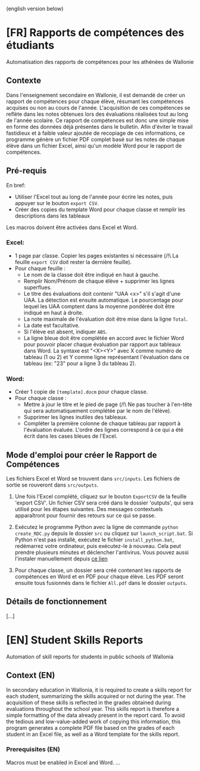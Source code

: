 (english version below)
# [FR] Rapports de compétences des étudiants
Automatisation des rapports de compétences pour les athénées de Wallonie

## Contexte
Dans l'enseignement secondaire en Wallonie, il est demandé de créer un rapport de compétences pour chaque élève, résumant les compétences acquises ou non au cours de l'année. L'acquisition de ces compétences se reflète dans les notes obtenues lors des évaluations réalisées tout au long de l'année scolaire. Ce rapport de compétences est donc une simple mise en forme des données déjà présentes dans le bulletin.
Afin d'éviter le travail fastidieux et à faible valeur ajoutée de recopiage de ces informations, ce programme génère un fichier PDF complet basé sur les notes de chaque élève dans un fichier Excel, ainsi qu'un modèle Word pour le rapport de compétences.

## Pré-requis
En bref:
- Utiliser l'Excel tout au long de l'année pour écrire les notes, puis appuyer sur le bouton `export CSV`.
- Créer des copies du template Word pour chaque classe et remplir les descriptions dans les tableaux

Les macros doivent être activées dans Excel et Word. 
### Excel:
- 1 page par classe. Copier les pages existantes si nécessaire (/!\ La feuille `export CSV` doit rester la dernière feuille).
- Pour chaque feuille :
    - Le nom de la classe doit être indiqué en haut à gauche.
    - Remplir Nom/Prénom de chaque élève + supprimer les lignes superflues.
    - Le titre des évaluations doit contenir "UAA \<x>" s'il s'agit d'une UAA. La détection est ensuite automatique. Le pourcentage pour lequel les UAA comptent dans la moyenne pondérée doit être indiqué en haut à droite.
    - La note maximale de l'évaluation doit être mise dans la ligne `Total`.
    - La date est facultative.
    - Si l'élève est absent, indiquer `ABS`.
    - La ligne bleue doit être complétée en accord avec le fichier Word pour pouvoir placer chaque évaluation par rapport aux tableaux dans Word. La syntaxe est "\<X>\<Y>" avec X comme numéro de tableau (1 ou 2) et Y comme ligne représentant l'évaluation dans ce tableau (ex: "23" pour a ligne 3 du tableau 2).

### Word:
- Créer 1 copie de `[template].docm` pour chaque classe.
- Pour chaque classe :
    - Mettre à jour le titre et le pied de page (/!\ Ne pas toucher à l'en-tête qui sera automatiquement complétée par le nom de l'élève).
    - Supprimer les lignes inutiles des tableaux.
    - Compléter la première colonne de chaque tableau par rapport à l'évaluation évaluée. L'ordre des lignes correspond à ce qui a été écrit dans les cases bleues de l'Excel.

## Mode d'emploi pour créer le Rapport de Compétences
Les fichiers Excel et Word se trouvent dans `src/inputs`. Les fichiers de sortie se rouveront dans `src/outputs`.

1. Une fois l'Excel complété, cliquez sur le bouton `ExportCSV` de la feuille 'export CSV'. Un fichier CSV sera créé dans le dossier 'outputs', qui sera utilisé pour les étapes suivantes. Des messages contextuels apparaîtront pour fournir des retours sur ce qui se passe.

2. Exécutez le programme Python avec la ligne de commande `python create_RDC.py` depuis le dossier `src` ou cliquez sur `launch_script.bat`.
Si Python n'est pas installé, exécutez le fichier `install_python.bat`, redémarrez votre ordinateur, puis exécutez-le à nouveau. Cela peut prendre plusieurs minutes et déclencher l'antivirus. Vous pouvez aussi l'instaler manuellement depuis [ce lien](https://www.python.org/downloads/) 

3. Pour chaque classe, un dossier sera créé contenant les rapports de compétences en Word et en PDF pour chaque élève. Les PDF seront ensuite tous fusionnés dans le fichier `All.pdf` dans le dossier `outputs`.


## Détails de fonctionnement
[...]

# [EN] Student Skills Reports
Automation of skill reports for students in public schools of Wallonia

## Context (EN)
In secondary education in Wallonia, it is required to create a skills report for each student, summarizing the skills acquired or not during the year. The acquisition of these skills is reflected in the grades obtained during evaluations throughout the school year. This skills report is therefore a simple formatting of the data already present in the report card.
To avoid the tedious and low-value-added work of copying this information, this program generates a complete PDF file based on the grades of each student in an Excel file, as well as a Word template for the skills report.

### Prerequisites (EN)
Macros must be enabled in Excel and Word.
...
